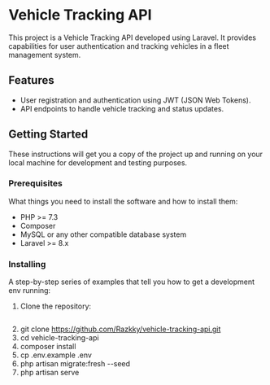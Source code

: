 # Vehicle Tracking API

This project is a Vehicle Tracking API developed using Laravel. It provides capabilities for user authentication and tracking vehicles in a fleet management system.

## Features

- User registration and authentication using JWT (JSON Web Tokens).
- API endpoints to handle vehicle tracking and status updates.

## Getting Started

These instructions will get you a copy of the project up and running on your local machine for development and testing purposes.

### Prerequisites

What things you need to install the software and how to install them:

- PHP >= 7.3
- Composer
- MySQL or any other compatible database system
- Laravel >= 8.x

### Installing

A step-by-step series of examples that tell you how to get a development env running:

1. Clone the repository:
   ```bash
2. git clone https://github.com/Razkky/vehicle-tracking-api.git
3. cd vehicle-tracking-api
4. composer install
5. cp .env.example .env 
6. php artisan migrate:fresh --seed
7. php artisan serve
   
